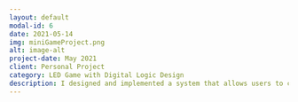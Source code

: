 ```yaml
---
layout: default
modal-id: 6
date: 2021-05-14
img: miniGameProject.png
alt: image-alt
project-date: May 2021
client: Personal Project
category: LED Game with Digital Logic Design
description: I designed and implemented a system that allows users to control the horizontal movement of a descending light using a press switch. This project was executed using a combination of Logisim for digital circuit design and TinkerCAD for simulation and testing purposes.
---
```

